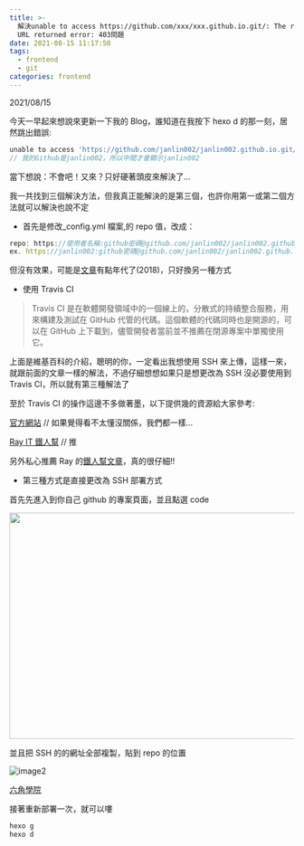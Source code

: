 ```yaml
---
title: >-
  解決unable to access https://github.com/xxx/xxx.github.io.git/: The requested
  URL returned error: 403問題
date: 2021-08-15 11:17:50
tags:
  - frontend
  - git
categories: frontend
---
```


2021/08/15

今天一早起來想說來更新一下我的 Blog，誰知道在我按下 hexo d 的那一刻，居然跳出錯誤:

```js
unable to access 'https://github.com/janlin002/janlin002.github.io.git/': The requested URL returned error: 403
// 我的Github是janlin002，所以中間才會顯示janlin002
```

當下想說：不會吧！又來？只好硬著頭皮來解決了...

我一共找到三個解決方法，但我真正能解決的是第三個，也許你用第一或第二個方法就可以解決也說不定

- 首先是修改\_config.yml 檔案,的 repo 值，改成：

```js
repo: https://使用者名稱:github密碼@github.com/janlin002/janlin002.github.io
ex. https://janlin002:github密碼@github.com/janlin002/janlin002.github.io
```

但沒有效果，可能是[文章](https://www.itread01.com/content/1544833994.html)有點年代了(2018)，只好換另一種方式

- 使用 Travis CI

> Travis CI 是在軟體開發領域中的一個線上的，分散式的持續整合服務，用來構建及測試在 GitHub 代管的代碼。這個軟體的代碼同時也是開源的，可以在 GitHub 上下載到，儘管開發者當前並不推薦在閉源專案中單獨使用它。

上面是維基百科的介紹，聰明的你，一定看出我想使用 SSH 來上傳，這樣一來，就跟前面的文章一樣的解法，不過仔細想想如果只是想更改為 SSH 沒必要使用到 Travis CI，所以就有第三種解法了

至於 Travis CI 的操作這邊不多做著墨，以下提供幾的資源給大家參考:

[官方網站](https://hexo.io/zh-tw/docs/github-pages.html) // 如果覺得看不太懂沒關係，我們都一樣...

[Ray IT 鐵人幫](https://ithelp.ithome.com.tw/articles/10251088) // 推

另外私心推薦 Ray 的[鐵人幫文章](https://ithelp.ithome.com.tw/users/20119486/ironman/2944)，真的很仔細!!

- 第三種方式是直接更改為 SSH 部署方式

首先先進入到你自己 github 的專案頁面，並且點選 code

<!-- ![image1](https://i.ibb.co/0D2YJsS/2021-08-15-12-06-04.png?10001000) -->

<img src="https://i.ibb.co/0D2YJsS/2021-08-15-12-06-04.png" width=800 height=400 />

並且把 SSH 的的網址全部複製，貼到 repo 的位置

![image2](https://i.ibb.co/SBq4WVP/2021-08-15-12-09-49.png)

[六角學院](https://ithelp.ithome.com.tw/articles/10208581)

接著重新部署一次，就可以嘍

```js
hexo g
hexo d
```
